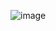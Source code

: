 ![image](https://user-images.githubusercontent.com/97434907/155367656-81c9128c-c2df-41c3-a547-d68db2df8bc2.png)

